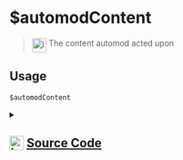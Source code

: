 # $automodContent
> <img align="top" src="https://upload.wikimedia.org/wikipedia/commons/thumb/e/e4/Infobox_info_icon.svg/160px-Infobox_info_icon.svg.png?20150409153300" alt="image" width="25" height="auto"> The content automod acted upon
## Usage
```
$automodContent
```
<details>
<summary>
    
## <img align="top" src="https://cdn4.iconfinder.com/data/icons/iconsimple-logotypes/512/github-512.png" alt="image" width="25" height="auto">  [Source Code](https://github.com/tryforge/ForgeScript-V2/blob/main/src/native/automodContent.ts)
    
</summary>
    
```ts
import { NativeFunction, Return } from "../structures"

export default new NativeFunction({
    name: "$automodContent",
    version: "1.2.0",
    description: "The content automod acted upon",
    unwrap: false,
    execute(ctx) {
        return Return.success(ctx.automod?.content)
    },
})
```
    
</details>